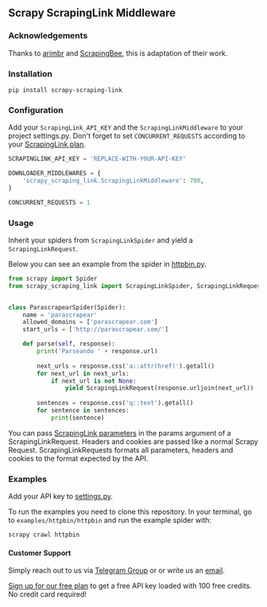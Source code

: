 ## Scrapy ScrapingLink Middleware

### Acknowledgements

Thanks to [arimbr](https://github.com/arimbr) and [ScrapingBee](https://github.com/ScrapingBee/scrapy-scrapingbee), this is adaptation of their work.

### Installation

`pip install scrapy-scraping-link`

### Configuration

Add your `ScrapingLink_API_KEY` and the `ScrapingLinkMiddleware` to your project settings.py. Don't forget to set `CONCURRENT_REQUESTS` according to your [ScrapingLink plan](https://scraping.link/precios/).

```python
SCRAPINGLINK_API_KEY = 'REPLACE-WITH-YOUR-API-KEY'

DOWNLOADER_MIDDLEWARES = {
    'scrapy_scraping_link.ScrapingLinkMiddleware': 700,
}

CONCURRENT_REQUESTS = 1
```

### Usage

Inherit your spiders from `ScrapingLinkSpider` and yield a `ScrapingLinkRequest`.

Below you can see an example from the spider in [httpbin.py](examples/httpbin/httpbin/spiders/httpbin.py).

```python
from scrapy import Spider
from scrapy_scraping_link import ScrapingLinkSpider, ScrapingLinkRequest


class ParascrapearSpider(Spider):
    name = 'parascrapear'
    allowed_domains = ['parascrapear.com']
    start_urls = ['http://parascrapear.com/']

    def parse(self, response):
        print('Parseando ' + response.url)       
        
        next_urls = response.css('a::attr(href)').getall()
        for next_url in next_urls:
            if next_url is not None:
                yield ScrapingLinkRequest(response.urljoin(next_url))
        
        sentences = response.css('q::text').getall()
        for sentence in sentences:
            print(sentence)

```

You can pass [ScrapingLink parameters](https://scraping.link/documentacion/) in the params argument of a ScrapingLinkRequest. Headers and cookies are passed like a normal Scrapy Request. ScrapingLinkRequests formats all parameters, headers and cookies to the format expected by the API.

### Examples

Add your API key to [settings.py](examples/httpbin/httpbin/settings.py).

To run the examples you need to clone this repository. In your terminal, go to `examples/httpbin/httpbin` and run the example spider with:

```bash
scrapy crawl httpbin
```

#### Customer Support
Simply reach out to us via [Telegram Group](https://t.me/joinchat/AwFbIh1PuwuEgCk0gVgS4g) or or write us an [email](mailto:info@scraping.link).

[Sign up for our free plan](https://app.scraping.link/register) to get a free API key loaded with 100 free credits. No credit card required!
